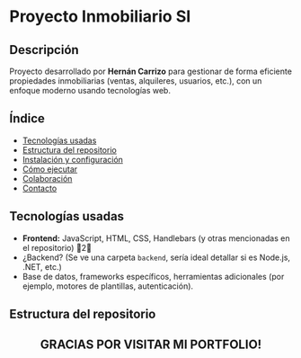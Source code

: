 # Proyecto Inmobiliario SI

## Descripción
Proyecto desarrollado por **Hernán Carrizo** para gestionar de forma eficiente propiedades inmobiliarias (ventas, alquileres, usuarios, etc.), con un enfoque moderno usando tecnologías web.

## Índice
- [Tecnologías usadas](#tecnologías-usadas)
- [Estructura del repositorio](#estructura-del-repositorio)
- [Instalación y configuración](#instalación-y-configuración)
- [Cómo ejecutar](#cómo-ejecutar)
- [Colaboración](#colaboración)
- [Contacto](#contacto)

## Tecnologías usadas
- **Frontend:** JavaScript, HTML, CSS, Handlebars (y otras mencionadas en el repositorio) 2  
- ¿Backend? (Se ve una carpeta `backend`, sería ideal detallar si es Node.js, .NET, etc.)  
- Base de datos, frameworks específicos, herramientas adicionales (por ejemplo, motores de plantillas, autenticación).

## Estructura del repositorio
<h2 align="center">GRACIAS POR VISITAR MI PORTFOLIO!</h2>
